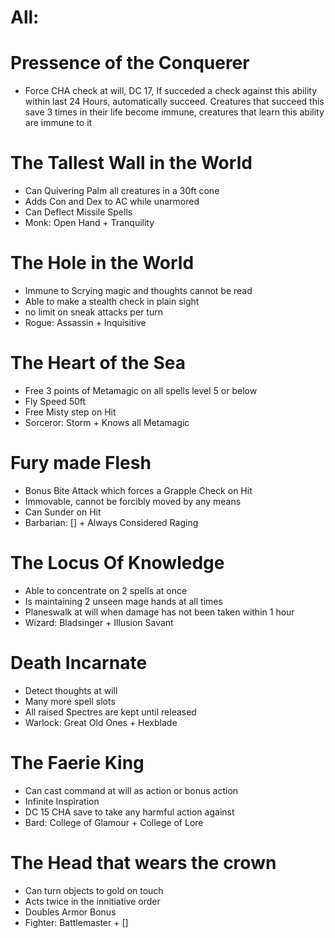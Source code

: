 # All:
# Pressence of the Conquerer
- Force CHA check at will, DC 17, If succeded a check against this ability within last 24 Hours, automatically succeed.
Creatures that succeed this save 3 times in their life become immune, creatures that learn this ability are immune to it

# The Tallest Wall in the World
- Can Quivering Palm all creatures in a 30ft cone
- Adds Con and Dex to AC while unarmored
- Can Deflect Missile Spells
- Monk: Open Hand + Tranquility

# The Hole in the World
- Immune to Scrying magic and thoughts cannot be read
- Able to make a stealth check in plain sight
- no limit on sneak attacks per turn
- Rogue: Assassin + Inquisitive

# The Heart of the Sea
- Free 3 points of Metamagic on all spells level 5 or below
- Fly Speed 50ft
- Free Misty step on Hit
- Sorceror: Storm + Knows all Metamagic

# Fury made Flesh
- Bonus Bite Attack which forces a Grapple Check on Hit
- Immovable, cannot be forcibly moved by any means
- Can Sunder on Hit
- Barbarian: [] + Always Considered Raging

# The Locus Of Knowledge
- Able to concentrate on 2 spells at once
- Is maintaining 2 unseen mage hands at all times
- Planeswalk at will when damage has not been taken within 1 hour
- Wizard: Bladsinger + Illusion Savant

# Death Incarnate
- Detect thoughts at will
- Many more spell slots
- All raised Spectres are kept until released
- Warlock: Great Old Ones + Hexblade

# The Faerie King
- Can cast command at will as action or bonus action
- Infinite Inspiration
- DC 15 CHA save to take any harmful action against
- Bard: College of Glamour + College of Lore

# The Head that wears the crown
- Can turn objects to gold on touch
- Acts twice in the innitiative order
- Doubles Armor Bonus
- Fighter: Battlemaster + []
